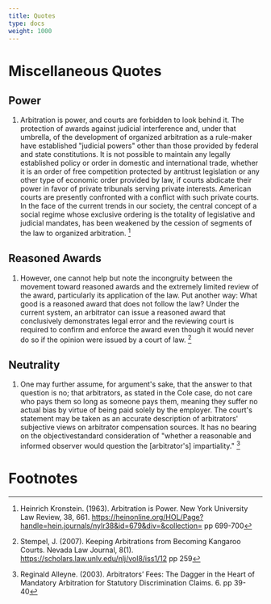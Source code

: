 ```yaml
---
title: Quotes
type: docs
weight: 1000
---
```


# Miscellaneous Quotes

## Power

1. Arbitration is power, and courts are forbidden to look behind it. The protection of awards against judicial interference and, under that umbrella, of the development of organized arbitration as a rule-maker have established "judicial powers" other than those provided by federal and state constitutions. It is not possible to maintain any legally established policy or order in domestic and international trade, whether it is an order of free competition protected by antitrust legislation or any other type of economic order provided by law, if courts abdicate their power in favor of private tribunals serving private interests. American courts are presently confronted with a conflict with such private courts. In the face of the current trends in our society, the central concept of a social regime whose exclusive ordering is the totality of legislative and judicial mandates, has been weakened by the cession of segments of the law to organized arbitration. [^ArbitrationIsPower1]

## Reasoned Awards

1. However, one cannot help but note the incongruity between the movement toward reasoned awards and the extremely limited review of the award, particularly its application of the law. Put another way: What good is a reasoned award that does not follow the law? Under the current system, an arbitrator can issue a reasoned award that conclusively demonstrates legal error and the reviewing court is required to confirm and enforce the award even though it would never do so if the opinion were issued by a court of law. [^kangaroo1]

## Neutrality

1. One may further assume, for argument's sake, that the answer to that question is no; that arbitrators, as stated in the Cole case, do not care who pays them so long as someone pays them, meaning they suffer no actual bias by virtue of being paid solely by the employer. The court's statement may be taken as an accurate description of arbitrators' subjective views on arbitrator compensation sources. It has no bearing on the objectivestandard consideration of "whether a reasonable and informed observer would question the [arbitrator's] impartiality." [^dagger1]

# Footnotes

[^ArbitrationIsPower1]: Heinrich Kronstein. (1963). Arbitration is Power. New York University Law Review, 38, 661. https://heinonline.org/HOL/Page?handle=hein.journals/nylr38&id=679&div=&collection= pp 699-700

[^kangaroo1]: Stempel, J. (2007). Keeping Arbitrations from Becoming Kangaroo Courts. Nevada Law Journal, 8(1). https://scholars.law.unlv.edu/nlj/vol8/iss1/12 pp 259

[^dagger1]: Reginald Alleyne. (2003). Arbitrators’ Fees: The Dagger in the Heart of Mandatory Arbitration for Statutory Discrimination Claims. 6. pp 39-40
